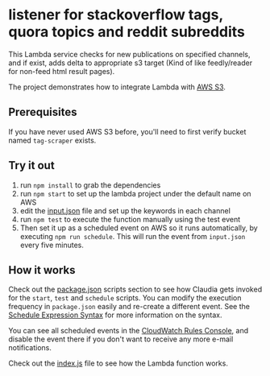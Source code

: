 # listener for stackoverflow tags, quora topics and reddit subreddits 

This Lambda service checks for new publications on specified channels, and if exist, adds delta to appropriate s3 target (Kind of like feedly/reader for non-feed html result pages).

The project demonstrates how to integrate Lambda with [AWS S3](https://aws.amazon.com/s3/).

## Prerequisites

If you have never used AWS S3 before, you'll need to first verify bucket named `tag-scraper` exists.

## Try it out

1. run `npm install` to grab the dependencies
2. run `npm start` to set up the lambda project under the default name on AWS 
3. edit the [input.json](input.json) file and set up the keywords in each channel
4. run `npm test` to execute the function manually using the test event
5. Then set it up as a scheduled event on AWS so it runs automatically, by executing `npm run schedule`. This will run the event from `input.json` every five minutes.

## How it works

Check out the [package.json](package.json) scripts section to see how Claudia gets invoked for the `start`, `test` and `schedule` scripts. You can modify
the execution frequency in `package.json` easily and re-create a different event. See the [Schedule Expression Syntax](http://docs.aws.amazon.com/AmazonCloudWatch/latest/DeveloperGuide/ScheduledEvents.html) for more information on the syntax.

You can see all scheduled events in the [CloudWatch Rules Console](https://console.aws.amazon.com/cloudwatch/), and disable the event there if you don't want to receive any more e-mail notifications.

Check out the [index.js](index.js) file to see how the Lambda function works.
